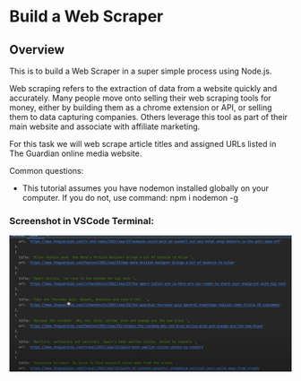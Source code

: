 # Build a Web Scraper

## Overview
This is to build a Web Scraper in a super simple process using Node.js.

Web scraping refers to the extraction of data from a website quickly and accurately. Many people move onto selling their web scraping tools for money, either by building them as a chrome extension or API, or selling them to data capturing companies. Others leverage this tool as part of their main website and associate with affiliate marketing.

For this task we will web scrape article titles and assigned URLs listed in The Guardian online media website.

Common questions:
- This tutorial assumes you have nodemon installed globally on your computer. If you do not, use command: npm i nodemon -g

### Screenshot in VSCode Terminal:
![Scraped_Items.jpg](https://github.com/ddiza/WebScraper/blob/main/images/Scraped_Items.jpg)